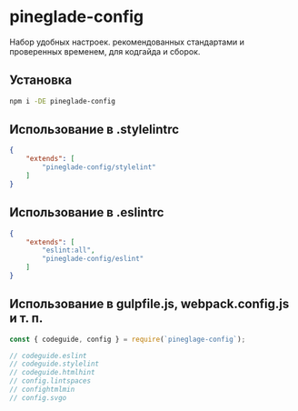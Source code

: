 # pineglade-config

Набор удобных настроек. рекомендованных стандартами и проверенных временем, для кодгайда и сборок.

## Установка

```bash
npm i -DE pineglade-config
```

## Использование в .stylelintrc

```json
{
	"extends": [
		"pineglade-config/stylelint"
	]
}
```

## Использование в .eslintrc

```json
{
	"extends": [
		"eslint:all",
		"pineglade-config/eslint"
	]
}
```

## Использование в gulpfile.js, webpack.config.js и т. п.

```js
const { codeguide, config } = require(`pineglage-config`);

// codeguide.eslint
// codeguide.stylelint
// codeguide.htmlhint
// config.lintspaces
// confightmlmin
// config.svgo
```
